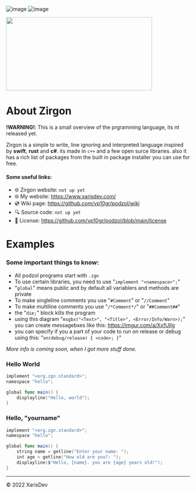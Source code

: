 ![image](https://img.shields.io/badge/Version-0.0.0-red)
![image](https://img.shields.io/badge/license-MIT-green)

<img src="https://cdn.discordapp.com/attachments/936652528966320168/1006971462244110457/Zirgon_Logo_Transparent_Dark.png" width="400" height="200">


# About Zirgon
**!WARNING!**: This is a small overview of the prgramming language, its nt released yet.

Zirgon is a simple to write, line ignoring and interpreted language inspired by **swift**, **rust** and **c#**. its made in ``c++`` and a few open surce libraries. also it has a rich list of packages from the built in package installer you can use for free.

#### Some useful links:
- 🌐 Zirgon website: `not up yet`
- 🌐 My website: https://www.xarisdev.com/
- 💿 Wiki page: https://github.com/vp10gr/podzol/wiki
- 🔍 Source code: `not up yet`
- 🧶 License: https://github.com/vp10gr/podzol/blob/main/license

 

# Examples 
### Some important things to know:
- All podzol programs start with ``.zgn``
- To use certain libraries, you need to use "``implement "<namespace>";``"
- "``global``" means public and by default all variablers and methods are private
- To make singleline comments you use "``#Comment``" or "``//Comment``"
- To make multiline comments you use "``/*Comment*/``" or "``##Comment##``"
- the "``die;``" block kills the program
- using this diagram "``msgbx("<Text>", "<Title>", <Error/Info/Warn>);``" you can create messagebxes like this: https://imgur.com/a/XxfUIIg
- you can specify if you a part of your code to run on release or debug using this: "``on(debug/release) { <code>; }``" 

*More info is coming soon, when I got more stuff done.*

### Hello World

```swift
implement "<org.zgn.standard>";
namespace "hello";

global func main() {
    displayline("Hello, world");
}
```

### Hello, "yourname"

```swift
implement "<org.zgn.standard>";
namespace "hello";

global func main() {
    string name = getline("Enter your name: ");
    int age = getline("How old are you?: ");
    displayline($"Hello, {name}. you are {age} years old!");
}

```

---
© 2022 XarisDev

